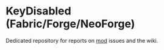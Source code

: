 # KeyDisabled (Fabric/Forge/NeoForge)
Dedicated repository for reports on [mod](https://modrinth.com/mod/keydisabled) issues and the wiki.
